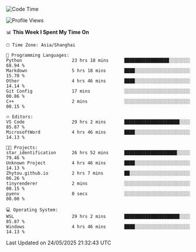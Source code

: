 <!--START_SECTION:waka-->
![Code Time](http://img.shields.io/badge/Code%20Time-2%2C906%20hrs%2025%20mins-blue)

![Profile Views](http://img.shields.io/badge/Profile%20Views-0-blue)

📊 **This Week I Spent My Time On** 

```text
🕑︎ Time Zone: Asia/Shanghai

💬 Programming Languages: 
Python                   23 hrs 18 mins      █████████████████░░░░░░░░   68.94 % 
Markdown                 5 hrs 18 mins       ████░░░░░░░░░░░░░░░░░░░░░   15.70 % 
Other                    4 hrs 46 mins       ████░░░░░░░░░░░░░░░░░░░░░   14.14 % 
Git Config               17 mins             ░░░░░░░░░░░░░░░░░░░░░░░░░   00.86 % 
C++                      2 mins              ░░░░░░░░░░░░░░░░░░░░░░░░░   00.15 % 

🔥 Editors: 
VS Code                  29 hrs 2 mins       █████████████████████░░░░   85.87 % 
MicrosoftWord            4 hrs 46 mins       ████░░░░░░░░░░░░░░░░░░░░░   14.13 % 

🐱‍💻 Projects: 
star_identification      26 hrs 52 mins      ████████████████████░░░░░   79.46 % 
Unknown Project          4 hrs 46 mins       ████░░░░░░░░░░░░░░░░░░░░░   14.13 % 
Zhytou.github.io         2 hrs 7 mins        ██░░░░░░░░░░░░░░░░░░░░░░░   06.26 % 
tinyrenderer             2 mins              ░░░░░░░░░░░░░░░░░░░░░░░░░   00.15 % 
pyenv                    0 secs              ░░░░░░░░░░░░░░░░░░░░░░░░░   00.00 % 

💻 Operating System: 
WSL                      29 hrs 2 mins       █████████████████████░░░░   85.87 % 
Windows                  4 hrs 46 mins       ████░░░░░░░░░░░░░░░░░░░░░   14.13 % 
```


 Last Updated on 24/05/2025 21:32:43 UTC
<!--END_SECTION:waka-->